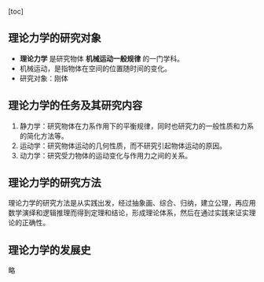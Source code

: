 [toc]

## 理论力学的研究对象

- **理论力学** 是研究物体 **机械运动一般规律** 的一门学科。
- 机械运动，是指物体在空间的位置随时间的变化。
- 研究对象：刚体

## 理论力学的任务及其研究内容

1. 静力学：研究物体在力系作用下的平衡规律，同时也研究力的一般性质和力系的简化方法等。
2. 运动学：研究物体运动的几何性质，而不研究引起物体运动的原因。
3. 动力学：研究受力物体的运动变化与作用力之间的关系。


## 理论力学的研究方法

理论力学的研究方法是从实践出发，经过抽象画、综合、归纳，建立公理，再应用数学演绎和逻辑推理而得到定理和结论，形成理论体系，然后在通过实践来证实理论的正确性。

## 理论力学的发展史

略
